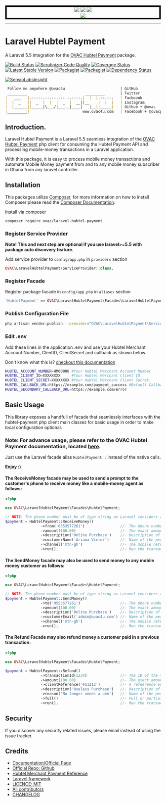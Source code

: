 <p align="center" style="border: 5px solid #000000">
<a href="https://developers.hubtel.com/documentations/merchant-account-api" target="_blank"><img src="http://res.cloudinary.com/ovac/image/upload/h_200/v1506824544/4a_Uw7r_ljybq3.jpg"></a>
<a href="#" target="_blank"><img src="http://res.cloudinary.com/ovac/image/upload/h_120/v1506828786/logo-composer-transparent_zjgal0.png"></a>
<a href="#" target="_blank"><img src="http://res.cloudinary.com/ovac/image/upload/h_200/v1506832992/laravel-logo_atlvfw.png"></a>
<br>
<a href="http://www.ovac4u.com/hubtel-payment" target="_blank"><img src="http://res.cloudinary.com/ovac/image/upload/v1506828380/logo_size_invert_jelh74.jpg"></a>
</p>

---

# Laravel Hubtel Payment
A Laravel 5.5 integration for the [OVAC Hubtel Payment](https://www.ovac4u.com/hubtel-payment) package.

[![Build Status](https://travis-ci.org/ovac/laravel-hubtel-payment.svg?branch=master)](https://travis-ci.org/ovac/laravel-hubtel-payment)
[![Scrutinizer Code Quality](https://scrutinizer-ci.com/g/ovac/laravel-hubtel-payment/badges/quality-score.png?b=master)](https://scrutinizer-ci.com/g/ovac/laravel-hubtel-payment/badges/quality-score.png?b=master)
[![Coverage Status](https://coveralls.io/repos/github/ovac/laravel-hubtel-payment/badge.svg?branch=revert-1-analysis-XkyPYa)](https://coveralls.io/github/ovac/laravel-hubtel-payment?branch=revert-1-analysis-XkyPYa)
[![Latest Stable Version](https://img.shields.io/github/release/ovac/laravel-hubtel-payment.svg)](https://packagist.org/packages/ovac/laravel-hubtel-payment)
[![Packagist](https://poser.pugx.org/ovac/laravel-hubtel-payment/d/total.svg)](https://packagist.org/packages/ovac/laravel-hubtel-payment)
[![Packagist](https://img.shields.io/packagist/l/ovac/laravel-hubtel-payment.svg)](https://packagist.org/packages/ovac/laravel-hubtel-payment)
[![Dependency Status](https://www.versioneye.com/user/projects/59cda451368b08320ffe7190/badge.svg)](https://www.versioneye.com/user/projects/59cda451368b08320ffe7190)

[![SensioLabsInsight](https://insight.sensiolabs.com/projects/5322525b-9a9a-4019-82c4-b2ddc3de04fe/big.png)](https://insight.sensiolabs.com/projects/5322525b-9a9a-4019-82c4-b2ddc3de04fe)

```md
 Follow me anywhere @ovac4u                         | GitHub
 _________                          _________       | Twitter
|   ___   |.-----.--.--.---.-.----.|  |  |.--.--.   | Facboook
|  |  _   ||  _  |  |  |  _  |  __||__    |  |  |   | Instagram
|  |______||_____|\___/|___._|____|   |__||_____|   | Github + @ovac
|_________|                        www.ovac4u.com   | Facebook + @ovacposts
```

## Introduction.

Laravel Hubtel Payment is a Laravel 5.5 seamless integration of the [OVAC Hubtel Payment](https://www.ovac4u.com/hubtel-payment) php client for consuming the Hubtel Payment API and processing mobile-money transactions in a Laravel application.

With this package, it is easy to process mobile money transactions and automate Mobile Money payment from and to any mobile money subscriber in Ghana from any laravel controller.

## Installation

This packages utilize [Composer](http://getcomposer.org/), for more information on how to install Composer please read the [Composer Documentation](https://getcomposer.org/doc/00-intro.md).

Install via composer
```sh
composer require ovac/laravel-hubtel-payment
```

### Register Service Provider

**Note! This and next step are optional if you use laravel>=5.5 with package
auto discovery feature.**

Add service provider to `config/app.php` in `providers` section
```php
OVAC\LaravelHubtelPayment\ServiceProvider::class,
```


### Register Facade

Register package facade in `config/app.php` in `aliases` section
```php
'HubtelPayment' => OVAC\LaravelHubtelPayment\Facades\LaravelHubtelPayment::class,
```

### Publish Configuration File

```sh
php artisan vendor:publish --provider="OVAC\LaravelHubtelPayment\ServiceProvider" --tag="config"
```

### Edit .env

Add these lines in the application .env and use your Hubtel Merchant Account Number, ClentID, ClientSecret and callback as shown below.

Don't know what this is? [checkout this documentation](https://www.ovac4u.com/hubtel-payment/config.html)

``` sh
HUBTEL_ACCOUNT_NUMBER=HM00000 #Your Hubtel Merchant Account Number
HUBTEL_CLIENT_ID=XXXXXXXX     #Your Hubtel Merchant Client ID
HUBTEL_CLIENT_SECRET=XXXXXXXX #Your Hubtel Merchant Client Secret.
HUBTEL_CALLBACK_URL=https://example.com/payment_success #Default Callback URL
HUBTEL_SECONDARY_CALLBACK_URL=https://example.com/error
```

## Basic Usage
This library exposes a handfull of facade that seamlessly interfaces with the hubtel-payment php client main classes for basic usage in order to make local configuration optional.

### Note: For advance usage, please refer to the OVAC Hubtel Payment documentation, located [here](https://www.ovac4u.com/hubtel-payment).

Just use the Laravel facade alias `HubtelPayment::` instead of the native calls.

**Enjoy :)**

#### The ReceiveMoney facade may be used to send a prompt to the customer's phone to receive money like a mobile-money agent as follows:
``` php
<?php

use OVAC\LaravelHubtelPayment\Facades\HubtelPayment;

// NOTE: The phone number must be of type string as Laravel considers all numbers with a leading 0 to be a hex number.
$payment = HubtelPayment::ReceiveMoney()
                ->from('0553577261')                //- The phone number to send the prompt to. 
                ->amount(100.00)                    //- The exact amount value of the transaction
                ->description('Online Purchase')    //- Description of the transaction.
                ->customerName('Ariama Victor')     //- Name of the person making the payment.callback after payment. 
                ->channel('mtn-gh')                 //- The mobile network Channel.configuration
                ->run();                            //- Run the transaction after required data.
```



#### The SendMoney facade may also be used to send money to any mobile money customer as follows:

```php
<?php

use OVAC\LaravelHubtelPayment\Facades\HubtelPayment;

// NOTE: The phone number must be of type string as Laravel considers all numbers with a leading 0 to be a hex number.
$payment = HubtelPayment::SendMoney()
                ->to('0553577261')                  //- The phone number to send the prompt to.
                ->amount(100.00)                    //- The exact amount value of the transaction
                ->description('Online Purchase')    //- Description of the transaction.
                ->customerEmail('admin@ovac4u.com') //- Name of the person making the payment.
                ->channel('mtn-gh')                 //- The mobile network Channel.
                ->run();                            //- Run the transaction after required data.
```


#### The Refund Facade may also refund money a customer paid in a previous transaction:

```php
<?php

use OVAC\LaravelHubtelPayment\Facades\HubtelPayment;

$payment = HubtelPayment::Refund()
                ->transactionId(1234)               //- The ID of the transaction to refund.
                ->amount(100.00)                    //- The exact amount value of the transaction
                ->clientReference('#11212')         //- A refeerence on your end.
                ->description('Useless Purchase')   //- Description of the transaction.
                ->reason('No longer needs a pen')   //- Name of the person making the payment.
                ->full()                            //- Full or partial refund.
                ->run();                            //- Run the transaction after required data.
```

## Security

If you discover any security related issues, please email 
instead of using the issue tracker.

## Credits

- [Documentation/Official Page](https://www.ovac4u.com/laravel-hubtel-payment)
- [Official Repo: Github](https://github.com/ovac/laravel-hubtel-payment)
- [Hubtel Merchant Payment Reference](https://developers.hubtel.com/documentations/merchant-account-api)
- [Laravel framework](http://laravel.com)
- [LICENCE: MIT](https://github.com/ovac/hubtel-payment/blob/licence)
- [All contributors](https://github.com/ovac/laravel-hubtel-payment/graphs/contributors)
- [CHANGELOG](https://github.com/ovac/hubtel-payment/blob/master/CHANGELOG.md)
